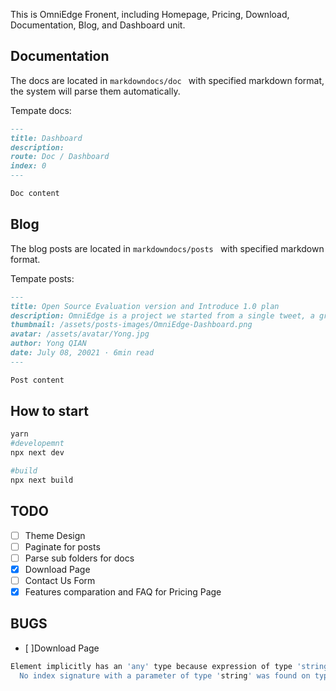 This is OmniEdge Fronent, including Homepage, Pricing, Download, Documentation, Blog, and Dashboard unit.

## Documentation
The docs are located in `markdowndocs/doc ` with specified markdown format, the system will parse them automatically.

Tempate docs:

```markdown
---
title: Dashboard
description:
route: Doc / Dashboard 
index: 0
---

Doc content
```

## Blog

The blog posts are located in `markdowndocs/posts ` with specified markdown format.

Tempate posts:

```markdown
---
title: Open Source Evaluation version and Introduce 1.0 plan
description: OmniEdge is a project we started from a single tweet, a group of network experts from 9 cities across 5 countries gathering together to build a paradigm shift for next-generation peer-to-peer VPN infrastructure. 
thumbnail: /assets/posts-images/OmniEdge-Dashboard.png
avatar: /assets/avatar/Yong.jpg
author: Yong QIAN
date: July 08, 20021 · 6min read
---

Post content

```

## How to start

```bash
yarn 
#developemnt
npx next dev 

#build
npx next build
```

## TODO

- [ ] Theme Design
- [ ] Paginate for posts
- [ ] Parse sub folders for docs
- [X] Download Page
- [ ] Contact Us Form
- [X] Features comparation and FAQ for Pricing Page

## BUGS

- [ ]Download Page
```bash
Element implicitly has an 'any' type because expression of type 'string' can't be used to index type '{ status: string; }'.
  No index signature with a parameter of type 'string' was found on type '{ status: string; }'.ts(7053)
```